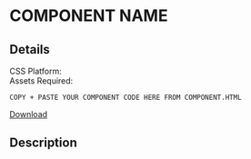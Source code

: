<!-- Only Modify The Commented Text and Capitalised Text-->
# COMPONENT NAME
## Details
CSS Platform: <!-- TAILWIND CSS OR STANDARD CSS -->  
Assets Required: <!-- [x] OR [ ] -->  

```
COPY + PASTE YOUR COMPONENT CODE HERE FROM COMPONENT.HTML
```

<a href="/tools/components/COMPONENT NAME.zip" download>Download</a>

## Description
<!-- EXPLAIN ABOUT YOUR COMPONENT HERE -->
